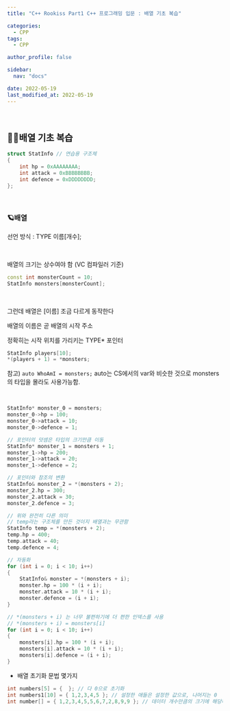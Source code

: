 ```yaml
---
title: "C++ Rookiss Part1 C++ 프로그래밍 입문 : 배열 기초 복습"

categories:
  - CPP
tags:
  - CPP

author_profile: false

sidebar:
  nav: "docs"

date: 2022-05-19
last_modified_at: 2022-05-19
---
```


<br>

## 🙇‍♀️배열 기초 복습

```cpp
struct StatInfo // 연습용 구조체
{
	int hp = 0xAAAAAAAA;
	int attack = 0xBBBBBBBB;
	int defence = 0xDDDDDDDD;
};
```


<br>

### 🪐배열

선언 방식 : TYPE 이름[개수];

<br>

배열의 크기는 상수여야 함 (VC 컴파일러 기준)
```cpp
const int monsterCount = 10;
StatInfo monsters[monsterCount];
```

<br>

그런데 배열은 [이름] 조금 다르게 동작한다

배열의 이름은 곧 배열의 시작 주소

정확히는 시작 위치를 가리키는 TYPE* 포인터
```cpp
StatInfo players[10];
*(players + 1) = *monsters;
```


참고) `auto WhoAmI = monsters;` auto는 CS에서의 var와 비슷한 것으로 monsters의 타입을 몰라도 사용가능함.

<br>

```cpp
StatInfo* monster_0 = monsters;
monster_0->hp = 100;
monster_0->attack = 10;
monster_0->defence = 1;

// 포인터의 덧셈은 타입의 크기만큼 이동
StatInfo* monster_1 = monsters + 1;
monster_1->hp = 200;
monster_1->attack = 20;
monster_1->defence = 2;

// 포인터와 참조의 변환
StatInfo& monster_2 = *(monsters + 2);
monster_2.hp = 300;
monster_2.attack = 30;
monster_2.defence = 3;

// 위와 완전히 다른 의미
// temp라는 구조체를 만든 것이지 배열과는 무관함
StatInfo temp = *(monsters + 2);
temp.hp = 400;
temp.attack = 40;
temp.defence = 4;

// 자동화
for (int i = 0; i < 10; i++)
{
	StatInfo& monster = *(monsters + i);
	monster.hp = 100 * (i + i);
	monster.attack = 10 * (i + i);
	monster.defence = (i + i);
}

// *(monsters + i) 는 너무 불편하기에 더 편한 인덱스를 사용
// *(monsters + i) = monsters[i]
for (int i = 0; i < 10; i++)
{
	monsters[i].hp = 100 * (i + i);
	monsters[i].attack = 10 * (i + i);
	monsters[i].defence = (i + i);
}
```

* 배열 초기화 문법 몇가지

```cpp
int numbers[5] = {  }; // 다 0으로 초기화
int numbers1[10] = { 1,2,3,4,5 }; // 설정한 애들은 설정한 값으로, 나머지는 0
int number[] = { 1,2,3,4,5,5,6,7,2,8,9,9 }; // 데이터 개수만큼의 크기에 해당하는 배열로 만들어준다
```